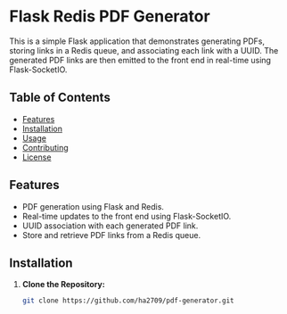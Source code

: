 # Flask Redis PDF Generator

This is a simple Flask application that demonstrates generating PDFs, storing links in a Redis queue, and associating each link with a UUID. The generated PDF links are then emitted to the front end in real-time using Flask-SocketIO.

## Table of Contents

- [Features](#features)
- [Installation](#installation)
- [Usage](#usage)
- [Contributing](#contributing)
- [License](#license)

## Features

- PDF generation using Flask and Redis.
- Real-time updates to the front end using Flask-SocketIO.
- UUID association with each generated PDF link.
- Store and retrieve PDF links from a Redis queue.

## Installation

1. **Clone the Repository:**

   ```bash
   git clone https://github.com/ha2709/pdf-generator.git
